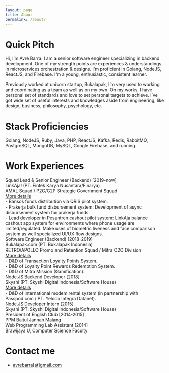 ```yaml
---
layout: page
title: About
permalink: /about/
---
```


# Quick Pitch

Hi, I’m Avré Barra. I am a senior software engineer specializing in backend development. One of my strength points are experiences & understandings in microservices orchestration & designs. I'm proficient in Golang, NodeJS, ReactJS, and Firebase. I’m a young, enthusiastic, consistent learner.

Previously worked at unicorn startup, Bukalapak, I’m very used to working and coordinating as a team as well as on my own. On my works, I have personal set of standards and love to set personal targets to achieve. I’ve got wide set of useful interests and knowledges aside from engineering, like design, business, philosophy, psychology, etc.

# Stack Proficiencies

Golang, NodeJS, Ruby, Java, PHP, ReactJS, Kafka, Redis, RabbitMQ, PostgreSQL, MongoDB, MySQL, Google Firebase, and running.

# Work Experiences

<div class="separator mt-3 font-light text-xs"></div>
<div class="font-bold text-lg">Squad Lead & Senior Engineer (Backend) <span class="font-mono font-normal text-xs text-gray-400">[2019-now]</span></div>
<div class="text-gray-900 italic">LinkAja! (PT. Fintek Karya Nusantara/Finarya)</div>
<div class="font-mono text-sm text-gray-700">AMAL Squad / P2G/G2P Strategic Government Squad</div>
<a href="#content-1" class="accordion-toggle font-mono font-normal text-xs text-gray-400">More details</a>

<div class="separator mt-2 font-light text-xs"></div>
<div class="font-mono mb-5 text-xs text-gray-700 accordion-content" id="content-1">
<div>- Bansos funds distribution via QRIS pilot system.</div>
<div>- Prakerja bulk fund disbursement system: Development of async disbursement system for prakerja funds.</div>
<div>- Lead developer in Pesantren cashout pilot system: LinkAja balance cashout app system for environments where phone usage are limited/regulated. Make uses of biometric liveness and face comparison system as well specialized UI/UX flow designs.</div>
</div>

<div class="font-bold text-lg">Software Engineer (Backend) <span class="font-mono font-normal text-xs text-gray-400">[2018-2019]</span></div>
<div class="text-gray-900 italic">Bukalapak.com (PT. Bukalapak Indonesia)</div>
<div class="font-mono text-sm text-gray-700">RETRO/APOLLO Promo and Retention Squad / Mitra O2O Division</div>
<a href="#content-2" class="accordion-toggle font-mono font-normal text-xs text-gray-400">More details</a>

<div class="separator mt-2 font-light text-xs"></div>
<div class="font-mono mb-5 text-xs text-gray-700 accordion-content" id="content-2">
<div>- D&D of Transaction Loyalty Points System.</div>
<div>- D&D of Loyalty Point Rewards Redemption System.</div>
<div>- D&D of Mitra Mission (Gamification).</div>
</div>

<div class="font-bold text-lg">Node.JS Backend Developer <span class="font-mono font-normal text-xs text-gray-400">[2018]</span></div>
<div class="text-gray-900 italic"> Skyshi (PT. Skyshi Digital Indonesia/Software House)</div>
<div class="font-mono text-sm text-gray-700"></div>
<a href="#content-3" class="accordion-toggle font-mono font-normal text-xs text-gray-400">More details</a>

<div class="separator mt-2 font-light text-xs"></div>
<div class="font-mono mb-5 text-xs text-gray-700 accordion-content" id="content-3">
<div>- D&D of international modem rental system (in partnership with Passpod.com / PT. Yelooo Integra Datanet).</div>
</div>

<div class="font-bold text-lg">Node.JS Developer Intern <span class="font-mono font-normal text-xs text-gray-400">[2015]</span></div>
<div class="text-gray-900 italic">Skyshi (PT. Skyshi Digital Indonesia/Software House)</div>

<div class="font-bold text-lg">President of English Club <span class="font-mono font-normal text-xs text-gray-400">[2014-2015]</span></div>
<div class="text-gray-900 italic">PPM Baitul Jannah Malang</div>

<div class="font-bold text-lg">Web Programming Lab Assistant <span class="font-mono font-normal text-xs text-gray-400">[2014]</span></div>
<div class="text-gray-900 italic">Brawijaya U, Computer Science Faculty </div>

# Contact me

- [avrebarra[at]gmail.com](mailto:avrebarra?@gmail.com)
